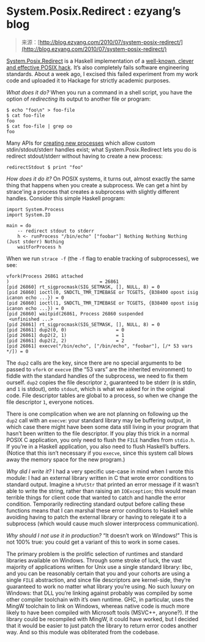 <!--yml
category: 未分类
date: 2024-07-01 18:18:13
-->

# System.Posix.Redirect : ezyang’s blog

> 来源：[http://blog.ezyang.com/2010/07/system-posix-redirect/](http://blog.ezyang.com/2010/07/system-posix-redirect/)

[System.Posix.Redirect](http://hackage.haskell.org/package/system-posix-redirect) is a Haskell implementation of a [well-known, clever and effective POSIX hack](http://homepage.ntlworld.com/jonathan.deboynepollard/FGA/redirecting-standard-io.html). It’s also completely fails software engineering standards. About a week ago, I excised this failed experiment from my work code and uploaded it to Hackage for strictly academic purposes.

*What does it do?* When you run a command in a shell script, you have the option of *redirecting* its output to another file or program:

```
$ echo "foo\n" > foo-file
$ cat foo-file
foo
$ cat foo-file | grep oo
foo

```

Many APIs for [creating new processes](http://www.haskell.org/ghc/docs/6.12.2/html/libraries/process-1.0.1.2/System-Process.html) which allow custom stdin/stdout/stderr handles exist; what System.Posix.Redirect lets you do is redirect stdout/stderr without having to create a new process:

```
redirectStdout $ print "foo"

```

*How does it do it?* On POSIX systems, it turns out, almost exactly the same thing that happens when you create a subprocess. We can get a hint by strace'ing a process that creates a subprocess with slightly different handles. Consider this simple Haskell program:

```
import System.Process
import System.IO

main = do
    -- redirect stdout to stderr
    h <- runProcess "/bin/echo" ["foobar"] Nothing Nothing Nothing (Just stderr) Nothing
    waitForProcess h

```

When we run `strace -f` (the `-f` flag to enable tracking of subprocesses), we see:

```
vfork(Process 26861 attached
)                                 = 26861
[pid 26860] rt_sigprocmask(SIG_SETMASK, [], NULL, 8) = 0
[pid 26860] ioctl(0, SNDCTL_TMR_TIMEBASE or TCGETS, {B38400 opost isig icanon echo ...}) = 0
[pid 26860] ioctl(1, SNDCTL_TMR_TIMEBASE or TCGETS, {B38400 opost isig icanon echo ...}) = 0
[pid 26860] waitpid(26861, Process 26860 suspended
 <unfinished ...>
[pid 26861] rt_sigprocmask(SIG_SETMASK, [], NULL, 8) = 0
[pid 26861] dup2(0, 0)                  = 0
[pid 26861] dup2(2, 1)                  = 1
[pid 26861] dup2(2, 2)                  = 2
[pid 26861] execve("/bin/echo", ["/bin/echo", "foobar"], [/* 53 vars */]) = 0

```

The `dup2` calls are the key, since there are no special arguments to be passed to `vfork` or `execve` (the “53 vars” are the inherited environment) to fiddle with the standard handles of the subprocess, we need to fix them ourself. `dup2` copies the file descriptor `2`, guaranteed to be stderr (`0` is stdin, and `1` is stdout), onto `stdout`, which is what we asked for in the original code. File descriptor tables are global to a process, so when we change the file descriptor `1`, everyone notices.

There is one complication when we are not planning on following up the `dup2` call with an `execve`: your standard library may be buffering output, in which case there might have been some data still living in your program that hasn’t been written to the file descriptor. If you play this trick in a normal POSIX C application, you only need to flush the `FILE` handles from `stdio.h`. If you’re in a Haskell application, you also need to flush Haskell’s buffers. (Notice that this isn’t necessary if you `execve`, since this system call blows away the memory space for the new program.)

*Why did I write it?* I had a very specific use-case in mind when I wrote this module: I had an external library written in C that wrote error conditions to standard output. Imagine a `hPutStr` that printed an error message if it wasn’t able to write the string, rather than raising an `IOException`; this would mean terrible things for client code that wanted to catch and handle the error condition. Temporarily redirecting standard output before calling these functions means that I can marshal these error conditions to Haskell while avoiding having to patch the external library or having to relegate it to a subprocess (which would cause much slower interprocess communication).

*Why should I not use it in production?* “It doesn’t work on Windows!” This is not 100% true: you could get a variant of this to work in some cases.

The primary problem is the prolific selection of runtimes and standard libraries available on Windows. Through some stroke of luck, the vast majority of applications written for Unix use a single standard library: libc, and you can be reasonably certain that you and your cohorts are using a single `FILE` abstraction, and since file descriptors are kernel-side, they’re guaranteed to work no matter what library you’re using. No such luxury on Windows: that DLL you’re linking against probably was compiled by some other compiler toolchain with it’s own runtime. GHC, in particular, uses the MingW toolchain to link on Windows, whereas native code is much more likely to have been compiled with Microsoft tools (MSVC++, anyone?). If the library could be recompiled with MingW, it could have worked, but I decided that it would be easier to just patch the library to return error codes another way. And so this module was obliterated from the codebase.